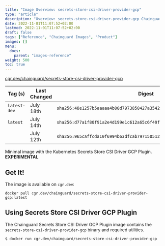 ```yaml
---
title: "Image Overview: secrets-store-csi-driver-provider-gcp"
type: "article"
description: "Overview: secrets-store-csi-driver-provider-gcp Chainguard Image"
date: 2022-11-01T11:07:52+02:00
lastmod: 2022-11-01T11:07:52+02:00
draft: false
tags: ["Reference", "Chainguard Images", "Product"]
images: []
menu:
  docs:
    parent: "images-reference"
weight: 500
toc: true
---
```


[cgr.dev/chainguard/secrets-store-csi-driver-provider-gcp](https://github.com/chainguard-images/images/tree/main/images/secrets-store-csi-driver-provider-gcp)

| Tag (s)       | Last Changed | Digest                                                                    |
|---------------|--------------|---------------------------------------------------------------------------|
|  `latest-dev` | July 18th    | `sha256:48e1257b5aaaaa4b00d7973850427a3542ee4db74102aa3d3b6fda1d17935004` |
|  `latest`     | July 14th    | `sha256:d77a1f80f91a2e4d199e1c612a65c6f49f1c01d1c6e0099c5055d0efe72494f0` |
|               | July 12th    | `sha256:965caffcda10f6994b63dfcab797150512b1f7f4f17e8f4bbd6adbc17da695b2` |



Minimal image with the Kubernetes Secrets Store CSI Driver GCP Plugin. **EXPERIMENTAL**

## Get It!

The image is available on `cgr.dev`:

```
docker pull cgr.dev/chainguard/secrets-store-csi-driver-provider-gcp:latest
```

## Using Secrets Store CSI Driver GCP Plugin

The Chainguard Secrets Store CSI Driver GCP Plugin image contains the `secrets-store-csi-driver-provider-gcp` binary and required utilities.

```shell
$ docker run cgr.dev/chainguard/secrets-store-csi-driver-provider-gcp
```

